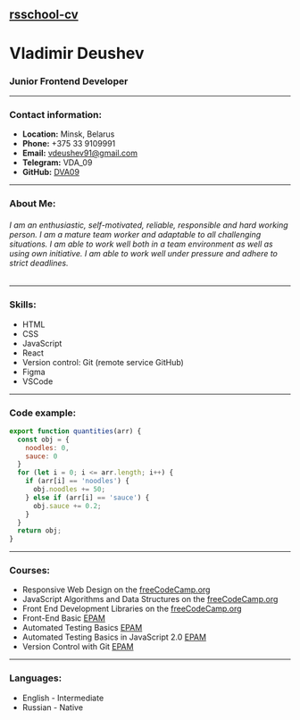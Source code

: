 ## [rsschool-cv](rsschool-cv)


# Vladimir Deushev

### Junior Frontend Developer
----
### Contact information:

* __Location:__ Minsk, Belarus
* __Phone:__ +375 33 9109991
* __Email:__ [vdeushev91@gmail.com](vdeushev91@gmail.com)
* __Telegram:__ VDA_09
* __GitHub:__ [DVA09](https://github.com/DVA09)
----
### About Me:

 ###### I am an enthusiastic, self-motivated, reliable, responsible and hard working person. I am a mature team worker and adaptable to all challenging situations. I am able to work well both in a team environment as well as using own initiative. I am able to work well under pressure and adhere to strict deadlines.
----
### Skills:
* HTML
* CSS
* JavaScript
* React
* Version control: Git (remote service GitHub)
* Figma
* VSCode
----
### Code example:
```javascript
export function quantities(arr) {
  const obj = {
    noodles: 0,
    sauce: 0
  }
  for (let i = 0; i <= arr.length; i++) {
    if (arr[i] == 'noodles') {
      obj.noodles += 50;
    } else if (arr[i] == 'sauce') {
      obj.sauce += 0.2;
    }
  }
  return obj;
}
```
----
### Courses:
* Responsive Web Design on the [freeCodeCamp.org](freeCodeCamp.org)
* JavaScript Algorithms and Data Structures on the [freeCodeCamp.org](freeCodeCamp.org)
* Front End Development Libraries on the [freeCodeCamp.org](freeCodeCamp.org)
* Front-End Basic [EPAM](EPAM)
* Automated Testing Basics [EPAM](EPAM)
* Automated Testing Basics in JavaScript 2.0 [EPAM](EPAM)
* Version Control with Git [EPAM](EPAM)
---
### Languages:
* English - Intermediate
* Russian - Native